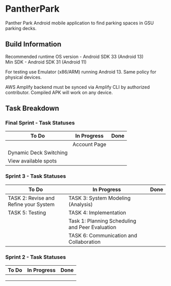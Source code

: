 # PantherPark  

Panther Park Android mobile application to find parking spaces in GSU parking decks.  

## Build Information  

Recommended runtime OS version - Android SDK 33 (Android 13)  
Min SDK - Android SDK 31 (Android 11)  

For testing use Emulator (x86/ARM) running Android 13. Same policy for physical devices.

AWS Amplify backend must be synced via Amplify CLI by authorized contributor. Compiled APK will work on any device.

## Task Breakdown  

### Final Sprint - Task Statuses  

| To Do | In Progress | Done |
| ------------- |-------------| -----|
|  | Account Page |  |
| Dynamic Deck Switching |  |  |
| View available spots |  |  |

### Sprint 3 - Task Statuses  

| To Do | In Progress | Done |
| ------------- |-------------| -----|
| TASK 2: Revise and Refine your System | TASK 3: System Modeling (Analysis) |  |
| TASK 5: Testing | TASK 4: Implementation |  |
|  | Task 1: Planning Scheduling and Peer Evaluation |  |
|  | TASK 6: Communication and Collaboration |  |

### Sprint 2 - Task Statuses  

| To Do | In Progress | Done |
| ------------- |-------------| -----|
|  |  |  |
|  |  |  |
|  |  |  |
